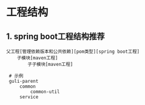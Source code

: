 # 工程结构

## 1. spring boot工程结构推荐

```shell
父工程[管理依赖版本和公共依赖][pom类型][spring boot工程]
    子模块[maven工程]
        子子模块[maven工程]
        
 # 示例
 guli-parent
     common
         common-util
     service
         
```

